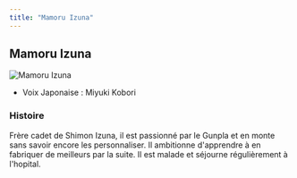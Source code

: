 ```yaml
---
title: "Mamoru Izuna"
---
```


Mamoru Izuna
------------


![Mamoru Izuna](/images/stories/saga/gundambftry/persos/mamoru-izuna.png)


* Voix Japonaise : Miyuki Kobori


### Histoire


Frère cadet de Shimon Izuna, il est passionné par le Gunpla et en monte sans savoir encore les personnaliser. Il ambitionne d'apprendre à en fabriquer de meilleurs par la suite. Il est malade et séjourne régulièrement à l'hopital.


